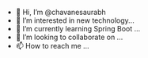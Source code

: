 - 👋 Hi, I’m @chavanesaurabh
- 👀 I’m interested in new technology...
- 🌱 I’m currently learning Spring Boot ...
- 💞️ I’m looking to collaborate on ...
- 📫 How to reach me ...

<!---
chavanesaurabh/chavanesaurabh is a ✨ special ✨ repository because its `README.md` (this file) appears on your GitHub profile.
You can click the Preview link to take a look at your changes.
--->
